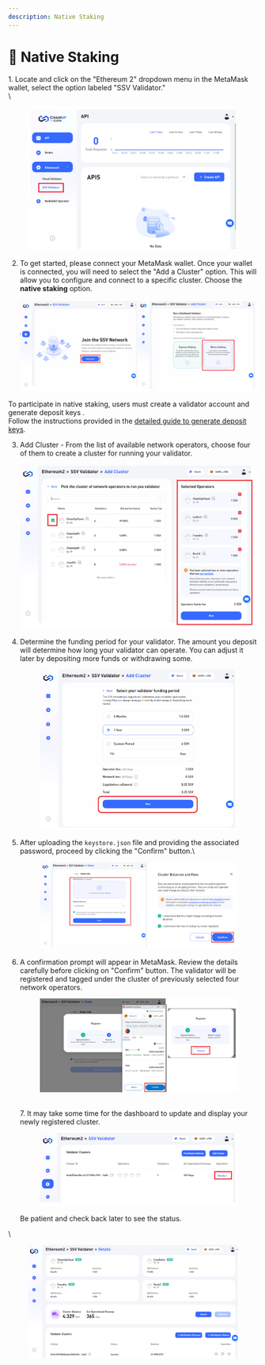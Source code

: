 ```yaml
---
description: Native Staking
---
```


# 🎀 Native Staking

&#x20;1\. Locate and click on the "Ethereum 2" dropdown menu in the MetaMask wallet, select the option labeled "SSV Validator."\
\


<figure><img src="../../.gitbook/assets/image.png" alt=""><figcaption></figcaption></figure>



2. To get started, please connect your MetaMask wallet. Once your wallet is connected, you will need to select the "Add a Cluster" option. This will allow you to configure and connect to a specific cluster. Choose the **native staking** option. \
   \
   ![](<../../.gitbook/assets/image (1).png>)

To participate in native staking, users must create a validator account and generate deposit keys . \
Follow the instructions provided in the [detailed guide to generate deposit keys](https://docs.chainupcloud.com/staking/staking-on-ethereum/how-to-stake-1).

3. Add Cluster - From the list of available network operators, choose four of them to create a cluster for running your validator.\
   \
   ![](<../../.gitbook/assets/image (2).png>)
4.  Determine the funding period for your validator. The amount you deposit will determine how long your validator can operate. You can adjust it later by depositing more funds or withdrawing some.

    <figure><img src="../../.gitbook/assets/image (28).png" alt=""><figcaption></figcaption></figure>


5.  After uploading the `keystore.json` file and providing the associated password, proceed by clicking the "Confirm" button.\


    <figure><img src="../../.gitbook/assets/image (3).png" alt=""><figcaption></figcaption></figure>
6.  A confirmation prompt will appear in MetaMask. Review the details carefully before clicking on "Confirm" button. The validator will be registered and tagged under the cluster of previously selected four network operators.&#x20;

    <figure><img src="../../.gitbook/assets/image (25).png" alt=""><figcaption></figcaption></figure>

    \
    7\.  It may take some time for the dashboard to update and display your newly registered cluster.&#x20;



    <figure><img src="../../.gitbook/assets/image (4).png" alt=""><figcaption></figcaption></figure>

    Be patient and check back later to see the status.

\


<figure><img src="../../.gitbook/assets/image (5).png" alt=""><figcaption></figcaption></figure>
